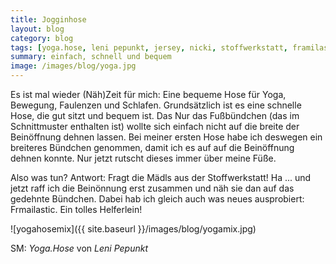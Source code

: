 ```yaml
---
title: Jogginhose
layout: blog
category: blog
tags: [yoga.hose, leni pepunkt, jersey, nicki, stoffwerkstatt, framilastic, ]  
summary: einfach, schnell und bequem
image: /images/blog/yoga.jpg
---
```


Es ist mal wieder (Näh)Zeit für mich: Eine bequeme Hose für Yoga, Bewegung, Faulenzen und Schlafen. Grundsätzlich ist es eine schnelle Hose, die gut sitzt und bequem ist. Das Nur das Fußbündchen (das im Schnittmuster enthalten ist) wollte sich einfach nicht auf die breite der Beinöffnung dehnen lassen. Bei meiner ersten Hose habe ich deswegen ein breiteres Bündchen genommen, damit ich es auf auf die Beinöffnung dehnen konnte. Nur jetzt rutscht dieses immer über meine Füße.

Also was tun? Antwort: Fragt die Mädls aus der Stoffwerkstatt! Ha ... und jetzt raff ich die Beinönnung erst zusammen und näh sie dan auf das gedehnte Bündchen. Dabei hab ich gleich auch was neues ausprobiert: Frmailastic. Ein tolles Helferlein!

![yogahosemix]({{ site.baseurl }}/images/blog/yogamix.jpg)

SM: *Yoga.Hose* von *Leni Pepunkt*
